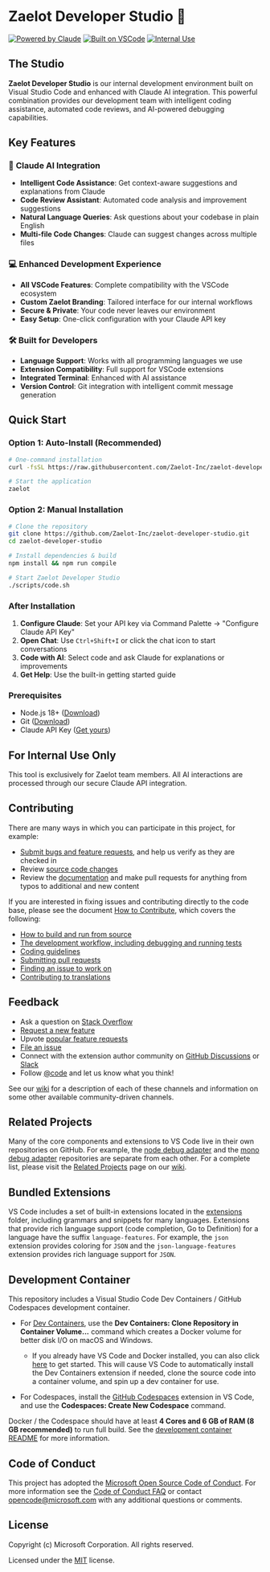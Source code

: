 # Zaelot Developer Studio 🚀

[![Powered by Claude](https://img.shields.io/badge/Powered%20by-Claude%20AI-blue.svg)](https://anthropic.com)
[![Built on VSCode](https://img.shields.io/badge/Built%20on-VS%20Code-blue.svg)](https://github.com/microsoft/vscode)
[![Internal Use](https://img.shields.io/badge/Use-Internal%20Only-orange.svg)]()

## The Studio

**Zaelot Developer Studio** is our internal development environment built on Visual Studio Code and enhanced with Claude AI integration. This powerful combination provides our development team with intelligent coding assistance, automated code reviews, and AI-powered debugging capabilities.

## Key Features

### 🤖 **Claude AI Integration**
- **Intelligent Code Assistance**: Get context-aware suggestions and explanations from Claude
- **Code Review Assistant**: Automated code analysis and improvement suggestions
- **Natural Language Queries**: Ask questions about your codebase in plain English
- **Multi-file Code Changes**: Claude can suggest changes across multiple files

### 💻 **Enhanced Development Experience**
- **All VSCode Features**: Complete compatibility with the VSCode ecosystem
- **Custom Zaelot Branding**: Tailored interface for our internal workflows
- **Secure & Private**: Your code never leaves our environment
- **Easy Setup**: One-click configuration with your Claude API key

### 🛠 **Built for Developers**
- **Language Support**: Works with all programming languages we use
- **Extension Compatibility**: Full support for VSCode extensions
- **Integrated Terminal**: Enhanced with AI assistance
- **Version Control**: Git integration with intelligent commit message generation

## Quick Start

### Option 1: Auto-Install (Recommended)
```bash
# One-command installation
curl -fsSL https://raw.githubusercontent.com/Zaelot-Inc/zaelot-developer-studio/main/scripts/install-zaelot.sh | bash

# Start the application
zaelot
```

### Option 2: Manual Installation
```bash
# Clone the repository
git clone https://github.com/Zaelot-Inc/zaelot-developer-studio.git
cd zaelot-developer-studio

# Install dependencies & build
npm install && npm run compile

# Start Zaelot Developer Studio
./scripts/code.sh
```

### After Installation
1. **Configure Claude**: Set your API key via Command Palette → "Configure Claude API Key"
2. **Open Chat**: Use `Ctrl+Shift+I` or click the chat icon to start conversations
3. **Code with AI**: Select code and ask Claude for explanations or improvements
4. **Get Help**: Use the built-in getting started guide

### Prerequisites
- Node.js 18+ ([Download](https://nodejs.org/))
- Git ([Download](https://git-scm.com/))
- Claude API Key ([Get yours](https://console.anthropic.com))

## For Internal Use Only

This tool is exclusively for Zaelot team members. All AI interactions are processed through our secure Claude API integration.

## Contributing

There are many ways in which you can participate in this project, for example:

* [Submit bugs and feature requests](https://github.com/microsoft/vscode/issues), and help us verify as they are checked in
* Review [source code changes](https://github.com/microsoft/vscode/pulls)
* Review the [documentation](https://github.com/microsoft/vscode-docs) and make pull requests for anything from typos to additional and new content

If you are interested in fixing issues and contributing directly to the code base,
please see the document [How to Contribute](https://github.com/microsoft/vscode/wiki/How-to-Contribute), which covers the following:

* [How to build and run from source](https://github.com/microsoft/vscode/wiki/How-to-Contribute)
* [The development workflow, including debugging and running tests](https://github.com/microsoft/vscode/wiki/How-to-Contribute#debugging)
* [Coding guidelines](https://github.com/microsoft/vscode/wiki/Coding-Guidelines)
* [Submitting pull requests](https://github.com/microsoft/vscode/wiki/How-to-Contribute#pull-requests)
* [Finding an issue to work on](https://github.com/microsoft/vscode/wiki/How-to-Contribute#where-to-contribute)
* [Contributing to translations](https://aka.ms/vscodeloc)

## Feedback

* Ask a question on [Stack Overflow](https://stackoverflow.com/questions/tagged/vscode)
* [Request a new feature](CONTRIBUTING.md)
* Upvote [popular feature requests](https://github.com/microsoft/vscode/issues?q=is%3Aopen+is%3Aissue+label%3Afeature-request+sort%3Areactions-%2B1-desc)
* [File an issue](https://github.com/microsoft/vscode/issues)
* Connect with the extension author community on [GitHub Discussions](https://github.com/microsoft/vscode-discussions/discussions) or [Slack](https://aka.ms/vscode-dev-community)
* Follow [@code](https://twitter.com/code) and let us know what you think!

See our [wiki](https://github.com/microsoft/vscode/wiki/Feedback-Channels) for a description of each of these channels and information on some other available community-driven channels.

## Related Projects

Many of the core components and extensions to VS Code live in their own repositories on GitHub. For example, the [node debug adapter](https://github.com/microsoft/vscode-node-debug) and the [mono debug adapter](https://github.com/microsoft/vscode-mono-debug) repositories are separate from each other. For a complete list, please visit the [Related Projects](https://github.com/microsoft/vscode/wiki/Related-Projects) page on our [wiki](https://github.com/microsoft/vscode/wiki).

## Bundled Extensions

VS Code includes a set of built-in extensions located in the [extensions](extensions) folder, including grammars and snippets for many languages. Extensions that provide rich language support (code completion, Go to Definition) for a language have the suffix `language-features`. For example, the `json` extension provides coloring for `JSON` and the `json-language-features` extension provides rich language support for `JSON`.

## Development Container

This repository includes a Visual Studio Code Dev Containers / GitHub Codespaces development container.

* For [Dev Containers](https://aka.ms/vscode-remote/download/containers), use the **Dev Containers: Clone Repository in Container Volume...** command which creates a Docker volume for better disk I/O on macOS and Windows.
  * If you already have VS Code and Docker installed, you can also click [here](https://vscode.dev/redirect?url=vscode://ms-vscode-remote.remote-containers/cloneInVolume?url=https://github.com/microsoft/vscode) to get started. This will cause VS Code to automatically install the Dev Containers extension if needed, clone the source code into a container volume, and spin up a dev container for use.

* For Codespaces, install the [GitHub Codespaces](https://marketplace.visualstudio.com/items?itemName=GitHub.codespaces) extension in VS Code, and use the **Codespaces: Create New Codespace** command.

Docker / the Codespace should have at least **4 Cores and 6 GB of RAM (8 GB recommended)** to run full build. See the [development container README](.devcontainer/README.md) for more information.

## Code of Conduct

This project has adopted the [Microsoft Open Source Code of Conduct](https://opensource.microsoft.com/codeofconduct/). For more information see the [Code of Conduct FAQ](https://opensource.microsoft.com/codeofconduct/faq/) or contact [opencode@microsoft.com](mailto:opencode@microsoft.com) with any additional questions or comments.

## License

Copyright (c) Microsoft Corporation. All rights reserved.

Licensed under the [MIT](LICENSE.txt) license.
